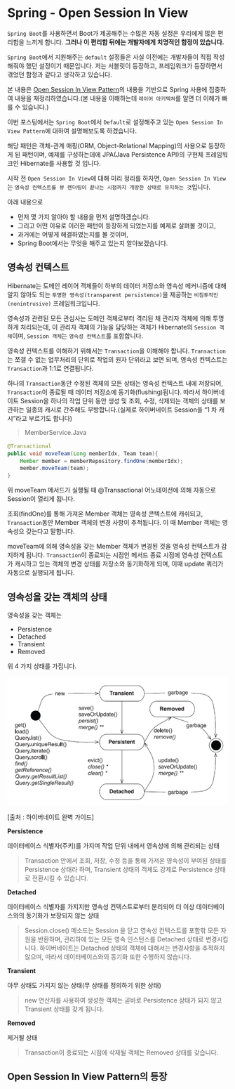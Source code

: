 Spring - Open Session In View
=============================

`Spring Boot`를 사용하면서 Boot가 제공해주는 수많은 자동 설정은 우리에게 많은 편리함을 느끼게 합니다. **그러나 이 편리함 뒤에는 개발자에게 치명적인 함정이 있습니다.**

`Spring Boot`에서 지원해주는 `default` 설정들은 사실 이전에는 개발자들이 직접 작성해줘야 했던 설정이기 때문입니다. 저는 서블릿이 등장하고, 프레임워크가 등장하면서 겪었던 함정과 같다고 생각하고 있습니다.

본 내용은 [Open Session In View Pattern](http://pds19.egloos.com/pds/201106/28/18/Open_Session_In_View_Pattern.pdf)의 내용을 기반으로 Spring 사용에 집중하여 내용을 재정리하였습니다.(본 내용을 이해하는데 `레이어 아키텍쳐`를 알면 더 이해가 빠를 수 있습니다.)

이번 포스팅에서는 `Spring Boot`에서 `Default`로 설정해주고 있는 `Open Session In View Pattern`에 대하여 설명해보도록 하겠습니다.

해당 패턴은 객체-관계 매핑(ORM, Object-Relational Mapping)의 사용으로 등장하게 된 패턴이며, 예제를 구성하는데에 JPA(Java Persistence API)의 구현체 프레임워크인 Hibernate를 사용할 것 입니다.

시작 전 `Open Session In View`에 대해 미리 정리를 하자면, `Open Session In View`는 `영속성 컨텍스트를 뷰 렌더링이 끝나는 시점까지 개방한 상태로 유지하는 것`입니다.

아래 내용으로

-	먼저 몇 가지 알아야 할 내용을 먼저 설명하겠습니다.
-	그리고 어떤 이유로 이러한 패턴이 등장하게 되었는지를 예제로 살펴볼 것이고,
-	과거에는 어떻게 해결하였는지를 볼 것이며,
-	Spring Boot에서는 무엇을 해주고 있는지 알아보겠습니다.

영속성 컨텍스트
---------------

Hibernate는 도메인 레이어 객체들이 하부의 데이터 저장소와 영속성 메커니즘에 대해 알지 않아도 되는 `투명한 영속성(transparent persistence)`을 제공하는 `비침투적인(nonintrusive)` 프레임워크입니다.

영속성과 관련된 모든 관심사는 도메인 객체로부터 격리된 채 관리자 객체에 의해 투명하게 처리되는데, 이 관리자 객체의 기능을 담당하는 객체가 Hibernate의 `Session 객체`이며, `Session 객체`는 `영속성 컨텍스트`를 포함합니다.

영속성 컨텍스트를 이해하기 위해서는 `Transaction`을 이해해야 합니다. `Transaction`는 쪼갤 수 없는 업무처리의 단위로 작업의 원자 단위라고 보면 되며, 영속성 컨텍스트는 `Transaction`과 1:1로 연결됩니다.

하나의 `Transaction`동안 수정된 객체의 모든 상태는 영속성 컨텍스트 내에 저장되어, `Transaction`이 종료될 때 데이터 저장소에 동기화(flushing)됩니다. 따라서 하이버네이트 Session을 하나의 작업 단위 동안 생성 및 조회, 수정, 삭제되는 객체의 상태를 보관하는 일종의 캐시로 간주해도 무방합니다.(실제로 하이버네이트 Session을 “1 차 캐시”라고 부르기도 합니다)

> MemberService.Java

```java
@Transactional
public void moveTeam(Long memberIdx, Team team){
    Member member = memberRepository.findOne(memberIdx);
    member.moveTeam(team);
}
```

위 moveTeam 메서드가 실행될 때 @Transactional 어노테이션에 의해 자동으로 Session이 열리게 됩니다.

조회(findOne)를 통해 가져온 Member 객체는 영속성 콘텍스트에 캐쉬되고, `Transaction`동안 Member 객체의 변경 사항이 추적됩니다. 이 때 Member 객체는 영속성으 갖는다고 말합니다.

moveTeam에 의해 영속성을 갖는 Member 객체가 변경된 것을 영속성 컨텍스트가 감지하게 됩니다. `Transaction`이 종료되는 시점인 메서드 종료 시점에 영속성 컨텍스트가 캐시하고 있는 객체의 변경 상태를 저장소와 동기화하게 되며, 이때 update 쿼리가 자동으로 실행되게 됩니다.

영속성을 갖는 객체의 상태
-------------------------

영속성을 갖는 객체는

-	Persistence
-	Detached
-	Transient
-	Removed

위 4 가지 상태를 가집니다.

![출처:하이버네이트 완벽 가이드](../images/2016/2016_12_28_OPEN_SESSION_IN_VIEW/status.png)

[출처 : 하이버네이트 완벽 가이드]

**Persistence**

데이터베이스 식별자(주키)를 가지며 작업 단위 내에서 영속성에 의해 관리되는 상태

> Transaction 안에서 조회, 저장, 수정 등을 통해 가져온 영속성이 부여된 상태를 Persistence 상태라 하며, Transient 상태의 객체도 강제로 Persistence 상태로 전환시킬 수 있습니다.

**Detached**

데이터베이스 식별자를 가지지만 영속성 컨텍스트로부터 분리되어 더 이상 데이터베이스와의 동기화가 보장되지 않는 상태

> Session.close() 메소드는 Session 을 닫고 영속성 컨텍스트를 포함핚 모든 자원을 반환하며, 관리하에 있는 모든 영속 인스턴스를 Detached 상태로 변경시킵니다. 하이버네이트는 Detached 상태의 객체에 대해서는 변경사항을 추적하지 않으며, 따라서 데이터베이스와의 동기화 또한 수행하지 않습니다.

**Transient**

아무 상태도 가지지 않는 상태(무 상태를 정의하기 위한 상태)

> new 연산자를 사용하여 생성한 객체는 곧바로 Persistence 상태가 되지 않고 Transient 상태를 갖게 됩니다.

**Removed**

제거될 상태

> Transaction이 종료되는 시점에 삭제될 객체는 Removed 상태를 갖습니다.

Open Session In View Pattern의 등장
-----------------------------------
